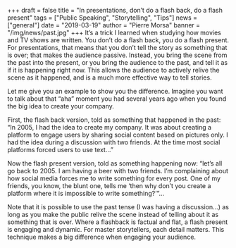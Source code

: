 +++
draft = false
title = "In presentations, don’t do a flash back, do a flash present"
tags = ["Public Speaking", "Storytelling", "Tips"]
news = ["general"]
date = "2019-03-19"
author = "Pierre Morsa"
banner = "/img/news/past.jpg"
+++
It’s a trick I learned when studying how movies and TV shows are written. You don’t do a flash back, you do a flash present. For presentations, that means that you don’t tell the story as something that is over; that makes the audience passive. Instead, you bring the scene from the past into the present, or you bring the audience to the past, and tell it as if it is happening right now. This allows the audience to actively relive the scene as it happened, and is a much more effective way to tell stories.

Let me give you an example to show you the difference. Imagine you want to talk about that “aha” moment you had several years ago when you found the big idea to create your company.

First, the flash back version, told as something that happened in the past: “In 2005, I had the idea to create my company. It was about creating a platform to engage users by sharing social content based on pictures only. I had the idea during a discussion with two friends. At the time most social platforms forced users to use text…”

Now the flash present version, told as something happening now: “let’s all go back to 2005. I am having a beer with two friends. I’m complaining about how social media forces me to write something for every post. One of my friends, you know, the blunt one, tells me ‘then why don’t you create a platform where it is impossible to write something?’”…

Note that it is possible to use the past tense (I was having a discussion…) as long as you make the public relive the scene instead of telling about it as something that is over. Where a flashback is factual and flat, a flash present is engaging and dynamic. For master storytellers, each detail matters. This technique makes a big difference when engaging your audience.
